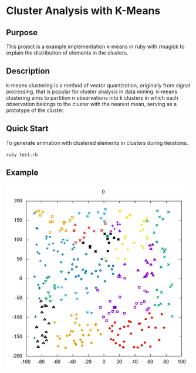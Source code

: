 # Cluster Analysis with K-Means

## Purpose
This project is a example implementation k-means in ruby with rmagick to  explain the distribution of elements in the clusters.

## Description

k-means clustering is a method of vector quantization, originally from signal processing, that is popular for cluster analysis in data mining. k-means clustering aims to partition n observations into k clusters in which each observation belongs to the cluster with the nearest mean, serving as a prototype of the cluster.

## Quick Start

To generate animation with clustered elements in clusters during iterations.

`ruby test.rb`

## Example

![Preview](https://raw.githubusercontent.com/kalelc/cluster-analysis/master/0.gif)
